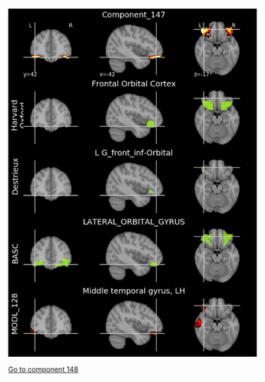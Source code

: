


![147](preliminary/147.jpg "Component 147")

[Go to component 148](https://parietal-inria.github.io/MODL_atlas/512/148 "Component 148")